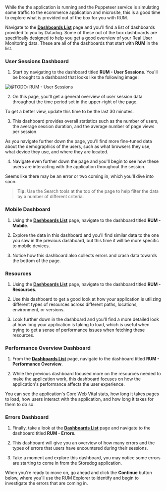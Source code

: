 While the the application is running and the Puppeteer service is simulating some traffic to the ecommerce application and microsite, this is a good time to explore what is provided out of the box for you with RUM.

Navigate to the <a href="https://app.datadoghq.com/dashboard/lists" target="_datadog">**Dashboards List**</a> page and you'll find a list of dashboards provided to you by Datadog. Some of these out of the box dashboards are specifically designed to help you get a good overview of your Real User Monitoring data. These are all of the dashboards that start with **RUM** in the list. 

### User Sessions Dashboard

1. Start by navigating to the dashboard titled **RUM - User Sessions**. You'll be brought to a dashboard that looks like the following image:

  ![@TODO: RUM - User Sessions]()

2. On this page, you'll get a general overview of user session data throughout the time period set in the upper-right of the page. 

  To get a better view, update this time to be the last 30 minutes.

3. This dashboard provides overall statistics such as the number of users, the average session duration, and the average number of page views per session.

  As you navigate further down the page, you'll find more fine-tuned data about the demographics of the users, such as what browsers they use, what device they use, and where they are located.

4. Navigate even further down the page and you'll begin to see how these users are interacting with the application throughout the session.

  Seems like there may be an error or two coming in, which you'll dive into soon. 

> **Tip:** Use the Search tools at the top of the page to help filter the data by a number of different criteria.

### Mobile Dashboard

1. Using the <a href="https://app.datadoghq.com/dashboard/lists" target="_datadog">**Dashboards List**</a> page, navigate to the dashboard titled **RUM - Mobile**.

2. Explore the data in this dashboard and you'll find similar data to the one you saw in the previous dashboard, but this time it will be more specific to mobile devices.

3. Notice how this dashboard also collects errors and crash data towards the bottom of the page.

### Resources

1. Using the <a href="https://app.datadoghq.com/dashboard/lists" target="_datadog">**Dashboards List**</a> page, navigate to the dashboard titled **RUM - Resources**.

2. Use this dashboard to get a good look at how your application is utilizing different types of resources across different paths, locations, environment, or versions.

3. Look further down in the dashboard and you'll find a more detailed look at how long your application is taking to load, which is useful when trying to get a sense of performance issues when fetching these resources.

### Performance Overview Dashboard

1. From the <a href="https://app.datadoghq.com/dashboard/lists" target="_datadog">**Dashboards List**</a> page, navigate to the dashboard titled **RUM - Performance Overview**.

2. While the previous dashboard focused more on the resources needed to make the application work, this dashboard focuses on how the application's performance affects the user experience.

  You can see the application's Core Web Vital stats, how long it takes pages to load, how users interact with the application, and how long it takes for them to do so.

### Errors Dashboard

1. Finally, take a look at the <a href="https://app.datadoghq.com/dashboard/lists" target="_datadog">**Dashboards List**</a> page and navigate to the dashboard titled **RUM - Errors**.

2. This dashboard will give you an overview of how many errors and the types of errors that users have encountered during their sessions.

3. Take a moment and explore this dashboard, you may notice some errors are starting to come in from the Storedog application.

When you're ready to move on, go ahead and click the **Continue** button below, where you'll use the RUM Explorer to identify and begin to investigate the errors that are coming in.

